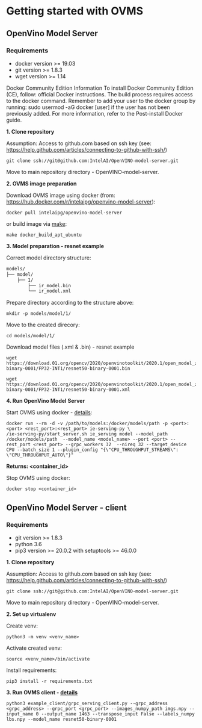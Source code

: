 

# Getting started with OVMS


## OpenVino Model Server

### Requirements
* docker version >= 19.03
* git version >= 1.8.3
* wget version >= 1.14

Docker Community Edition Information
To install Docker Community Edition (CE), follow: official Docker instructions.
The build process requires access to the docker command. Remember to add your user to the docker group by running: sudo usermod -aG docker [user] if the user has not been previously added.
For more information, refer to the Post-install Docker guide.

**1. Clone repository**  

Assumption: Access to github.com based on ssh key (see: https://help.github.com/articles/connecting-to-github-with-ssh/)
```
git clone ssh://git@github.com:IntelAI/OpenVINO-model-server.git
```
Move to main repository directory - OpenVINO-model-server.

**2. OVMS image preparation**  

Download OVMS image using docker (from: https://hub.docker.com/r/intelaipg/openvino-model-server):
```
docker pull intelaipg/openvino-model-server
```
or build image via [make](https://github.com/IntelAI/OpenVINO-model-server#building):
```
make docker_build_apt_ubuntu
```

**3. Model preparation - resnet example**  

Correct model directory structure:
```bash
models/
├── model/
    ├── 1/
        ├── ir_model.bin
        └── ir_model.xml
```
Prepare directory according to the structure above:
```
mkdir -p models/model/1/
```
Move to the created direcory:
```
cd models/model/1/
```
Download model files (.xml & .bin) - resnet example
```
wget https://download.01.org/opencv/2020/openvinotoolkit/2020.1/open_model_zoo/models_bin/1/resnet50-binary-0001/FP32-INT1/resnet50-binary-0001.bin
```
```
wget https://download.01.org/opencv/2020/openvinotoolkit/2020.1/open_model_zoo/models_bin/1/resnet50-binary-0001/FP32-INT1/resnet50-binary-0001.xml
```
**4. Run OpenVino Model Server**  

Start OVMS using docker - [details](https://github.com/IntelAI/OpenVINO-model-server/blob/master/docs/docker_container.md):
```
docker run --rm -d -v /path/to/models:/docker/models/path -p <port>:<port> <rest_port>:<rest_port> ie-serving-py \
/ie-serving-py/start_server.sh ie_serving model --model_path /docker/models/path  --model_name <model_name> --port <port> --rest_port <rest_port> --grpc_workers 32  --nireq 32 --target_device CPU --batch_size 1 --plugin_config "{\"CPU_THROUGHPUT_STREAMS\": \"CPU_THROUGHPUT_AUTO\"}"
```
**Returns: <container_id>**

Stop OVMS using docker:
```
docker stop <container_id>
```

## OpenVino Model Server - client
### Requirements
* git version >= 1.8.3
* python 3.6
* pip3 version >= 20.0.2 with setuptools >= 46.0.0

**1. Clone repository**  

Assumption: Access to github.com based on ssh key (see: https://help.github.com/articles/connecting-to-github-with-ssh/)
```
git clone ssh://git@github.com:IntelAI/OpenVINO-model-server.git
```
Move to main repository directory - OpenVINO-model-server.

**2. Set up virtualenv**  

Create venv:
```
python3 -m venv <venv_name>
```
Activate created venv:
```
source <venv_name>/bin/activate
```
Install requirements:
```
pip3 install -r requirements.txt
```
**3. Run OVMS client - [details](https://github.com/IntelAI/OpenVINO-model-server/tree/master/example_client)**
```
python3 example_client/grpc_serving_client.py --grpc_address <grpc_address> --grpc_port <grpc_port> --images_numpy_path imgs.npy --input_name 0 --output_name 1463 --transpose_input False --labels_numpy lbs.npy --model_name resnet50-binary-0001
```
